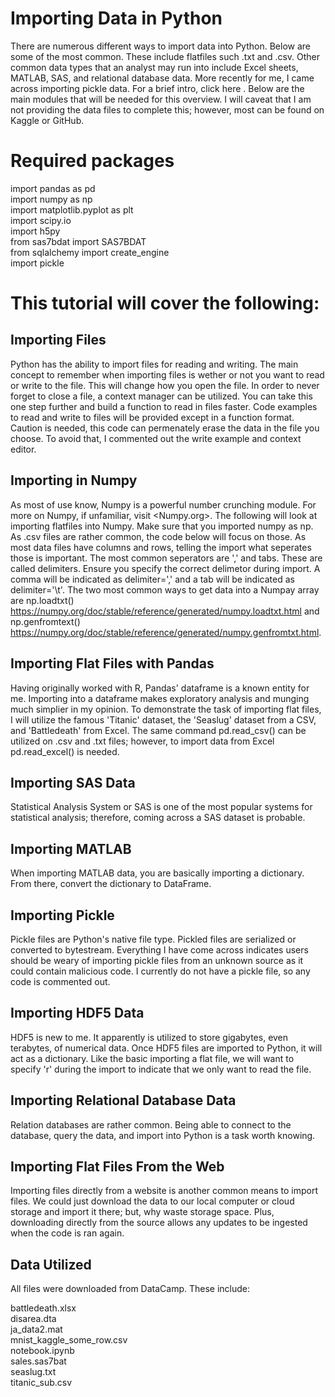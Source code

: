 # Importing Data in Python

<p>There are numerous different ways to import data into Python. Below are some of the most common. These include flatfiles such .txt and .csv. Other common data types that an analyst may run into include Excel sheets, MATLAB, SAS, and relational database data. More recently for me, I came across importing pickle data. For a brief intro, click here <https://wiki.python.org/moin/UsingPickle>. Below are the main modules that will be needed for this overview. I will caveat that I am not providing the data files to complete this; however, most can be found on Kaggle or GitHub.

# Required packages

import pandas as pd  
import numpy as np  
import matplotlib.pyplot as plt  
import scipy.io  
import h5py  
from sas7bdat import SAS7BDAT  
from sqlalchemy import create_engine  
import pickle  

# This tutorial will cover the following:
## Importing Files

Python has the ability to import files for reading and writing. The main concept to remember when importing files is wether or not you want to read or write to the file. This will change how you open the file. In order to never forget to close a file, a context manager can be utilized. You can take this one step further and build a function to read in files faster. Code examples to read and write to files will be provided except in a function format. Caution is needed, this code can permenately erase the data in the file you choose. To avoid that, I commented out the write example and context editor.

## Importing in Numpy

As most of use know, Numpy is a powerful number crunching module. For more on Numpy, if unfamiliar, visit <Numpy.org>. The following will look at importing flatfiles into Numpy. Make sure that you imported numpy as np. As .csv files are rather common, the code below will focus on those. As most data files have columns and rows, telling the import what seperates those is important. The most common seperators are ',' and tabs. These are called delimiters. Ensure you specify the correct delimetor during import. A comma will be indicated as delimiter=',' and a tab will be indicated as delimiter='\t'. The two most common ways to get data into a Numpay array are np.loadtxt() <https://numpy.org/doc/stable/reference/generated/numpy.loadtxt.html> and np.genfromtext() <https://numpy.org/doc/stable/reference/generated/numpy.genfromtxt.html>.

## Importing Flat Files with Pandas

Having originally worked with R, Pandas' dataframe is a known entity for me. Importing into a dataframe makes exploratory analysis and munging much simplier in my opinion. To demonstrate the task of importing flat files, I will utilize the famous 'Titanic' dataset, the 'Seaslug' dataset from a CSV, and 'Battledeath' from Excel. The same command pd.read_csv() can be utilized on .csv and .txt files; however, to import data from Excel pd.read_excel() is needed. 

## Importing SAS Data
    
Statistical Analysis System or SAS is one of the most popular systems for statistical analysis; therefore, coming across a SAS dataset is probable.

## Importing MATLAB

When importing MATLAB data, you are basically importing a dictionary. From there, convert the dictionary to DataFrame.

## Importing Pickle

Pickle files are Python's native file type. Pickled files are serialized or converted to bytestream. Everything I have come across indicates users should be weary of importing pickle files from an unknown source as it could contain malicious code. I currently do not have a pickle file, so any code is commented out.

## Importing HDF5 Data
    
HDF5 is new to me. It apparently is utilized to store gigabytes, even terabytes, of numerical data. Once HDF5 files are imported to Python, it will act as a dictionary. Like the basic importing a flat file, we will want to specify 'r' during the import to indicate that we only want to read the file.

## Importing Relational Database Data

Relation databases are rather common. Being able to connect to the database, query the data, and import into Python is a task worth knowing.
    
## Importing Flat Files From the Web

Importing files directly from a website is another common means to import files. We could just download the data to our local computer or cloud storage and import it there; but, why waste storage space. Plus, downloading directly from the source allows any updates to be ingested when the code is ran again.
    
## Data Utilized
    
All files were downloaded from DataCamp. These include:
    
battledeath.xlsx  
disarea.dta  
ja_data2.mat  
mnist_kaggle_some_row.csv  
notebook.ipynb  
sales.sas7bat  
seaslug.txt  
titanic_sub.csv  

